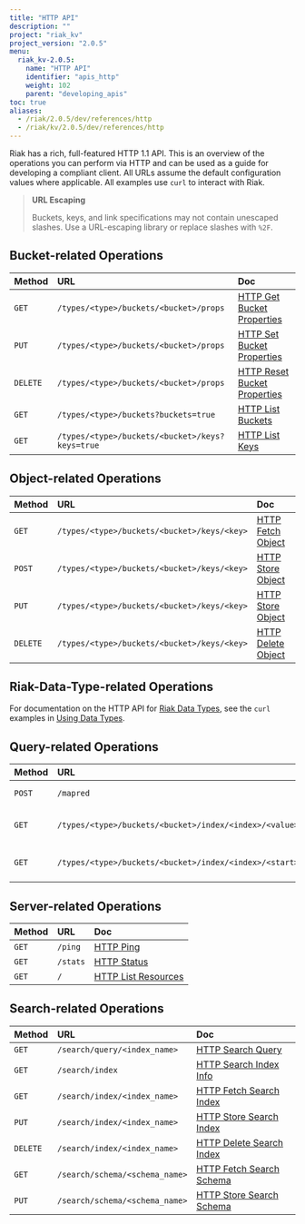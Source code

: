 ```yaml
---
title: "HTTP API"
description: ""
project: "riak_kv"
project_version: "2.0.5"
menu:
  riak_kv-2.0.5:
    name: "HTTP API"
    identifier: "apis_http"
    weight: 102
    parent: "developing_apis"
toc: true
aliases:
  - /riak/2.0.5/dev/references/http
  - /riak/kv/2.0.5/dev/references/http
---
```


Riak has a rich, full-featured HTTP 1.1 API. This is an overview of the
operations you can perform via HTTP and can be used as a guide for
developing a compliant client. All URLs assume the default configuration
values where applicable. All examples use `curl` to interact with Riak.

> **URL Escaping**
>
> Buckets, keys, and link specifications may not contain unescaped
slashes. Use a URL-escaping library or replace slashes with `%2F`.

## Bucket-related Operations

Method | URL | Doc
:------|:----|:---
`GET` | `/types/<type>/buckets/<bucket>/props` | [HTTP Get Bucket Properties](/riak/kv/2.0.5/developing/api/http/get-bucket-props)
`PUT` | `/types/<type>/buckets/<bucket>/props` | [HTTP Set Bucket Properties](/riak/kv/2.0.5/developing/api/http/set-bucket-props)
`DELETE` | `/types/<type>/buckets/<bucket>/props` | [HTTP Reset Bucket Properties](/riak/kv/2.0.5/developing/api/http/reset-bucket-props)
`GET` | `/types/<type>/buckets?buckets=true` | [HTTP List Buckets](/riak/kv/2.0.5/developing/api/http/list-buckets)
`GET` | `/types/<type>/buckets/<bucket>/keys?keys=true` | [HTTP List Keys](/riak/kv/2.0.5/developing/api/http/list-keys)

## Object-related Operations

Method | URL | Doc
:------|:----|:---
`GET` | `/types/<type>/buckets/<bucket>/keys/<key>` | [HTTP Fetch Object](/riak/kv/2.0.5/developing/api/http/fetch-object)
`POST` | `/types/<type>/buckets/<bucket>/keys/<key>` | [HTTP Store Object](/riak/kv/2.0.5/developing/api/http/store-object)
`PUT` | `/types/<type>/buckets/<bucket>/keys/<key>` | [HTTP Store Object](/riak/kv/2.0.5/developing/api/http/store-object)
`DELETE` | `/types/<type>/buckets/<bucket>/keys/<key>` | [HTTP Delete Object](/riak/kv/2.0.5/developing/api/http/delete-object)

## Riak-Data-Type-related Operations

For documentation on the HTTP API for [Riak Data Types](/riak/kv/2.0.5/learn/concepts/crdts),
see the `curl` examples in [Using Data Types](/riak/kv/2.0.5/developing/data-types).

## Query-related Operations

Method | URL | Doc
:------|:----|:---
`POST` | `/mapred` | [HTTP MapReduce](/riak/kv/2.0.5/developing/api/http/mapreduce)
`GET` | `/types/<type>/buckets/<bucket>/index/<index>/<value>` | [HTTP Secondary Indexes](/riak/kv/2.0.5/developing/api/http/secondary-indexes)
`GET` | `/types/<type>/buckets/<bucket>/index/<index>/<start>/<end>` | [HTTP Secondary Indexes](/riak/kv/2.0.5/developing/api/http/secondary-indexes)

## Server-related Operations

Method | URL | Doc
:------|:----|:---
`GET` | `/ping` | [HTTP Ping](/riak/kv/2.0.5/developing/api/http/ping)
`GET` | `/stats` | [HTTP Status](/riak/kv/2.0.5/developing/api/http/status)
`GET` | `/` | [HTTP List Resources](/riak/kv/2.0.5/developing/api/http/list-resources)

## Search-related Operations

Method | URL | Doc
:------|:----|:---
`GET` | `/search/query/<index_name>` | [HTTP Search Query](/riak/kv/2.0.5/developing/api/http/search-query)
`GET` | `/search/index` | [HTTP Search Index Info](/riak/kv/2.0.5/developing/api/http/search-index-info)
`GET` | `/search/index/<index_name>` | [HTTP Fetch Search Index](/riak/kv/2.0.5/developing/api/http/fetch-search-index)
`PUT` | `/search/index/<index_name>` | [HTTP Store Search Index](/riak/kv/2.0.5/developing/api/http/store-search-index)
`DELETE` | `/search/index/<index_name>` | [HTTP Delete Search Index](/riak/kv/2.0.5/developing/api/http/delete-search-index)
`GET` | `/search/schema/<schema_name>` | [HTTP Fetch Search Schema](/riak/kv/2.0.5/developing/api/http/fetch-search-schema)
`PUT` | `/search/schema/<schema_name>` | [HTTP Store Search Schema](/riak/kv/2.0.5/developing/api/http/store-search-schema)
